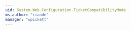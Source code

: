 ```yaml
---
uid: System.Web.Configuration.TicketCompatibilityMode
ms.author: "riande"
manager: "wpickett"
---
```

